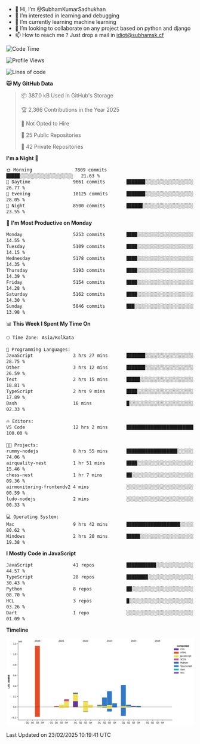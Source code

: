 - 👋 Hi, I’m @SubhamKumarSadhukhan
- 👀 I’m interested in learning and debugging
- 🌱 I’m currently learning machine learning
- 💞️ I’m looking to collaborate on any project based on python and django
- 📫 How to reach me ?
      Just drop a mail in idiot@subhamsk.cf

<!---
SubhamKumarSadhukhan/SubhamKumarSadhukhan is a ✨ special ✨ repository because its `README.md` (this file) appears on your GitHub profile.
You can click the Preview link to take a look at your changes.
--->


<!--START_SECTION:waka-->
![Code Time](http://img.shields.io/badge/Code%20Time-2%2C764%20hrs%2018%20mins-blue)

![Profile Views](http://img.shields.io/badge/Profile%20Views-2-blue)

![Lines of code](https://img.shields.io/badge/From%20Hello%20World%20I%27ve%20Written-2.8%20million%20lines%20of%20code-blue)

**🐱 My GitHub Data** 

> 📦 387.0 kB Used in GitHub's Storage 
 > 
> 🏆 2,366 Contributions in the Year 2025
 > 
> 🚫 Not Opted to Hire
 > 
> 📜 25 Public Repositories 
 > 
> 🔑 42 Private Repositories 
 > 
**I'm a Night 🦉** 

```text
🌞 Morning                7809 commits        █████░░░░░░░░░░░░░░░░░░░░   21.63 % 
🌆 Daytime                9661 commits        ███████░░░░░░░░░░░░░░░░░░   26.77 % 
🌃 Evening                10125 commits       ███████░░░░░░░░░░░░░░░░░░   28.05 % 
🌙 Night                  8500 commits        ██████░░░░░░░░░░░░░░░░░░░   23.55 % 
```
📅 **I'm Most Productive on Monday** 

```text
Monday                   5253 commits        ████░░░░░░░░░░░░░░░░░░░░░   14.55 % 
Tuesday                  5109 commits        ████░░░░░░░░░░░░░░░░░░░░░   14.15 % 
Wednesday                5178 commits        ████░░░░░░░░░░░░░░░░░░░░░   14.35 % 
Thursday                 5193 commits        ████░░░░░░░░░░░░░░░░░░░░░   14.39 % 
Friday                   5154 commits        ████░░░░░░░░░░░░░░░░░░░░░   14.28 % 
Saturday                 5162 commits        ████░░░░░░░░░░░░░░░░░░░░░   14.30 % 
Sunday                   5046 commits        ███░░░░░░░░░░░░░░░░░░░░░░   13.98 % 
```


📊 **This Week I Spent My Time On** 

```text
🕑︎ Time Zone: Asia/Kolkata

💬 Programming Languages: 
JavaScript               3 hrs 27 mins       ███████░░░░░░░░░░░░░░░░░░   28.75 % 
Other                    3 hrs 12 mins       ███████░░░░░░░░░░░░░░░░░░   26.59 % 
Text                     2 hrs 15 mins       █████░░░░░░░░░░░░░░░░░░░░   18.81 % 
TypeScript               2 hrs 9 mins        ████░░░░░░░░░░░░░░░░░░░░░   17.89 % 
Bash                     16 mins             █░░░░░░░░░░░░░░░░░░░░░░░░   02.33 % 

🔥 Editors: 
VS Code                  12 hrs 2 mins       █████████████████████████   100.00 % 

🐱‍💻 Projects: 
rummy-nodejs             8 hrs 55 mins       ███████████████████░░░░░░   74.06 % 
airquality-nest          1 hr 51 mins        ████░░░░░░░░░░░░░░░░░░░░░   15.46 % 
chess-nest               1 hr 7 mins         ██░░░░░░░░░░░░░░░░░░░░░░░   09.36 % 
airmonitoring-frontendv2 4 mins              ░░░░░░░░░░░░░░░░░░░░░░░░░   00.59 % 
ludo-nodejs              2 mins              ░░░░░░░░░░░░░░░░░░░░░░░░░   00.33 % 

💻 Operating System: 
Mac                      9 hrs 42 mins       ████████████████████░░░░░   80.62 % 
Windows                  2 hrs 20 mins       █████░░░░░░░░░░░░░░░░░░░░   19.38 % 
```

**I Mostly Code in JavaScript** 

```text
JavaScript               41 repos            ███████████░░░░░░░░░░░░░░   44.57 % 
TypeScript               28 repos            ████████░░░░░░░░░░░░░░░░░   30.43 % 
Python                   8 repos             ██░░░░░░░░░░░░░░░░░░░░░░░   08.70 % 
HCL                      3 repos             █░░░░░░░░░░░░░░░░░░░░░░░░   03.26 % 
Dart                     1 repo              ░░░░░░░░░░░░░░░░░░░░░░░░░   01.09 % 
```



**Timeline**

![Lines of Code chart](https://raw.githubusercontent.com/SubhamKumarSadhukhan/SubhamKumarSadhukhan/main/assets/bar_graph.png)


 Last Updated on 23/02/2025 10:19:41 UTC
<!--END_SECTION:waka-->
